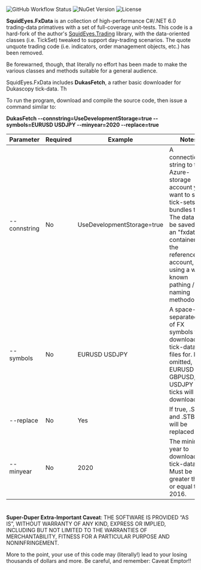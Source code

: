 ![GitHub Workflow Status](https://img.shields.io/github/workflow/status/squideyes/fxdata/Deploy%20to%20NuGet?label=build)
![NuGet Version](https://img.shields.io/nuget/v/squidEyes.fxData)
![License](https://img.shields.io/github/license/squideyes/FxData)

**SquidEyes.FxData** is an collection of high-performance C#/.NET 6.0 trading-data primatives with a set of full-coverage unit-tests.  This code is a hard-fork of the author's <a href="https://github.com/squideyes/Trading" target="_blank">SquidEyes.Trading</a> library, with the data-oriented classes (i.e. TickSet) tweaked to support day-trading scenarios.  The quote unquote trading code (i.e. indicators, order management objects, etc.) has been removed.

Be forewarned, though, that literally no effort has been made to make the various classes and methods suitable for a general audience.

SquidEyes.FxData includes **DukasFetch**, a rather basic downloader for Dukascopy tick-data.  Th

To run the program, download and compile the source code, then issue a command similar to:

**DukasFetch --connstring=UseDevelopmentStorage=true --symbols=EURUSD USDJPY --minyear=2020 --replace=true**

|Parameter|Required|Example|Notes|
|---|---|---|---|
|--connstring|No|UseDevelopmentStorage=true|A connection-string to the Azure-storage account you want to save tick-sets and bundles to.  The data will be saved to an "fxdata" container in the referenced account, using a well-known pathing / naming methodology.|
|--symbols|No|EURUSD&nbsp;USDJPY|A space-separated list of FX symbols to download tick-data files for.  If omitted, EURUSD , GBPUSD, and USDJPY ticks will be downloaded.|
|--replace|No|Yes|If true, .STS and .STB files will be replaced|
|--minyear|No|2020|The minimum year to download tick-data for.  Must be greater than or equal to 2016.



#

**Super-Duper Extra-Important Caveat**:  THE SOFTWARE IS PROVIDED “AS IS”, WITHOUT WARRANTY OF ANY KIND, EXPRESS OR IMPLIED, INCLUDING BUT NOT LIMITED TO THE WARRANTIES OF MERCHANTABILITY, FITNESS FOR A PARTICULAR PURPOSE AND NONINFRINGEMENT.

More to the point, your use of this code may (literally!) lead to your losing thousands of dollars and more.  Be careful, and remember: Caveat Emptor!!



